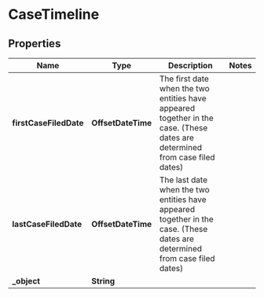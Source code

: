 

# CaseTimeline


## Properties

| Name | Type | Description | Notes |
|------------ | ------------- | ------------- | -------------|
|**firstCaseFiledDate** | **OffsetDateTime** | The first date when the two entities have appeared together in the case. (These dates are determined from case filed dates) |  |
|**lastCaseFiledDate** | **OffsetDateTime** | The last date when the two entities have appeared together in the case. (These dates are determined from case filed dates) |  |
|**_object** | **String** |  |  |



